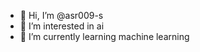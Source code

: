- 👋 Hi, I’m @asr009-s
- 👀 I’m interested in ai
- 🌱 I’m currently learning machine learning


<!---
asr009-s/asr009-s is a ✨ special ✨ repository because its `README.md` (this file) appears on your GitHub profile.
You can click the Preview link to take a look at your changes.
--->

